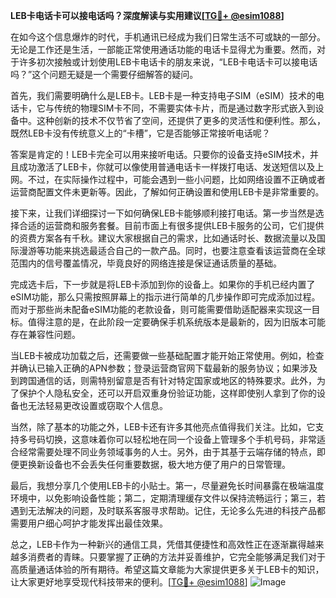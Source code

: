 **LEB卡电话卡可以接电话吗？深度解读与实用建议[[TG💪+ @esim1088](https://t.me/s/esim1088)]**

在如今这个信息爆炸的时代，手机通讯已经成为我们日常生活不可或缺的一部分。无论是工作还是生活，一部能正常使用通话功能的电话卡显得尤为重要。然而，对于许多初次接触或计划使用LEB卡电话卡的朋友来说，“LEB卡电话卡可以接电话吗？”这个问题无疑是一个需要仔细解答的疑问。

首先，我们需要明确什么是LEB卡。LEB卡是一种支持电子SIM（eSIM）技术的电话卡，它与传统的物理SIM卡不同，不需要实体卡片，而是通过数字形式嵌入到设备中。这种创新的技术不仅节省了空间，还提供了更多的灵活性和便利性。那么，既然LEB卡没有传统意义上的“卡槽”，它是否能够正常接听电话呢？

答案是肯定的！LEB卡完全可以用来接听电话。只要你的设备支持eSIM技术，并且成功激活了LEB卡，你就可以像使用普通电话卡一样拨打电话、发送短信以及上网。不过，在实际操作过程中，可能会遇到一些小问题，比如网络设置不正确或者运营商配置文件未更新等。因此，了解如何正确设置和使用LEB卡是非常重要的。

接下来，让我们详细探讨一下如何确保LEB卡能够顺利接打电话。第一步当然是选择合适的运营商和服务套餐。目前市面上有很多提供LEB卡服务的公司，它们提供的资费方案各有千秋。建议大家根据自己的需求，比如通话时长、数据流量以及国际漫游等功能来挑选最适合自己的一款产品。同时，也要注意查看该运营商在全球范围内的信号覆盖情况，毕竟良好的网络连接是保证通话质量的基础。

完成选卡后，下一步就是将LEB卡添加到你的设备上。如果你的手机已经内置了eSIM功能，那么只需按照屏幕上的指示进行简单的几步操作即可完成添加过程。而对于那些尚未配备eSIM功能的老款设备，则可能需要借助适配器来实现这一目标。值得注意的是，在此阶段一定要确保手机系统版本是最新的，因为旧版本可能存在兼容性问题。

当LEB卡被成功加载之后，还需要做一些基础配置才能开始正常使用。例如，检查并确认已输入正确的APN参数；登录运营商官网下载最新的服务协议；如果涉及到跨国通信的话，则需特别留意是否有针对特定国家或地区的特殊要求。此外，为了保护个人隐私安全，还可以开启双重身份验证功能，这样即使别人拿到了你的设备也无法轻易更改设置或窃取个人信息。

当然，除了基本的功能之外，LEB卡还有许多其他亮点值得我们关注。比如，它支持多号码切换，这意味着你可以轻松地在同一个设备上管理多个手机号码，非常适合经常需要处理不同业务领域事务的人士。另外，由于其基于云端存储的特点，即便更换新设备也不会丢失任何重要数据，极大地方便了用户的日常管理。

最后，我想分享几个使用LEB卡的小贴士。第一，尽量避免长时间暴露在极端温度环境中，以免影响设备性能；第二，定期清理缓存文件以保持流畅运行；第三，若遇到无法解决的问题，及时联系客服寻求帮助。记住，无论多么先进的科技产品都需要用户细心呵护才能发挥出最佳效果。

总之，LEB卡作为一种新兴的通信工具，凭借其便捷性和高效性正在逐渐赢得越来越多消费者的青睐。只要掌握了正确的方法并妥善维护，它完全能够满足我们对于高质量通话体验的所有期待。希望这篇文章能为大家提供更多关于LEB卡的知识，让大家更好地享受现代科技带来的便利。[[TG💪+ @esim1088](https://t.me/s/esim1088)] ![Image](https://i.postimg.cc/4NQfJmqS/Snipaste-2025-05-13-00-14-12.png)